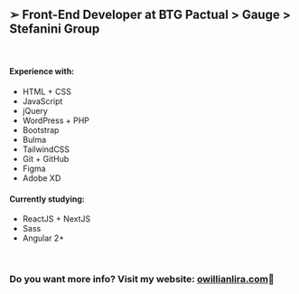 <h2>➢ Front-End Developer at BTG Pactual > Gauge > Stefanini Group</h2>
<br />
<h4>Experience with:</h4>
<ul>
  <li>HTML + CSS</li>
  <li>JavaScript</li>
  <li>jQuery</li>
  <li>WordPress + PHP</li>
  <li>Bootstrap</li>
  <li>Bulma</li>
  <li>TailwindCSS</li>
  <li>Git + GitHub</li>
  <li>Figma</li>
  <li>Adobe XD</li>
</ul>
<h4>Currently studying:</h4>
<ul>
  <li>ReactJS + NextJS</li>
  <li>Sass</li>
  <li>Angular 2+</li>
</ul>
<br />
<h3>Do you want more info? Visit my website: <a href="https://owillianlira.com/">owillianlira.com</a>🔗</h3>

